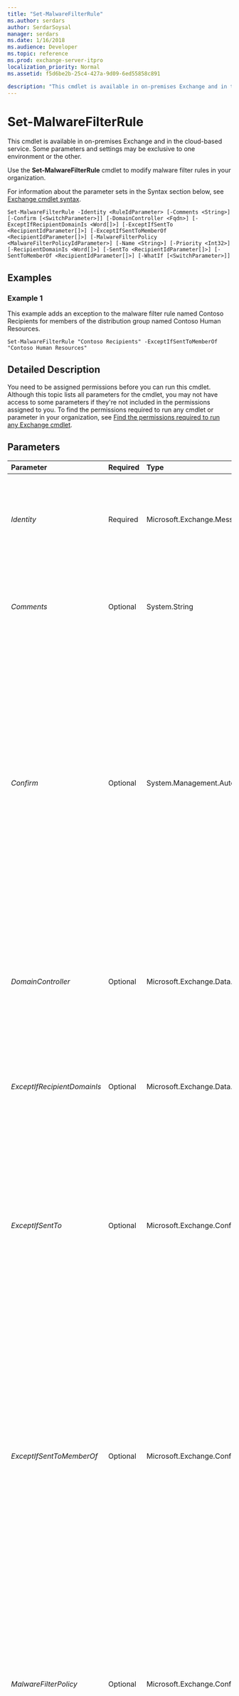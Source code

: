 ```yaml
---
title: "Set-MalwareFilterRule"
ms.author: serdars
author: SerdarSoysal
manager: serdars
ms.date: 1/16/2018
ms.audience: Developer
ms.topic: reference
ms.prod: exchange-server-itpro
localization_priority: Normal
ms.assetid: f5d6be2b-25c4-427a-9d09-6ed55858c891

description: "This cmdlet is available in on-premises Exchange and in the cloud-based service. Some parameters and settings may be exclusive to one environment or the other."
---
```


# Set-MalwareFilterRule

This cmdlet is available in on-premises Exchange and in the cloud-based service. Some parameters and settings may be exclusive to one environment or the other. 
  
Use the **Set-MalwareFilterRule** cmdlet to modify malware filter rules in your organization.
  
For information about the parameter sets in the Syntax section below, see [Exchange cmdlet syntax](https://technet.microsoft.com/library/bb123552.aspx). 
  
```
Set-MalwareFilterRule -Identity <RuleIdParameter> [-Comments <String>] [-Confirm [<SwitchParameter>]] [-DomainController <Fqdn>] [-ExceptIfRecipientDomainIs <Word[]>] [-ExceptIfSentTo <RecipientIdParameter[]>] [-ExceptIfSentToMemberOf <RecipientIdParameter[]>] [-MalwareFilterPolicy <MalwareFilterPolicyIdParameter>] [-Name <String>] [-Priority <Int32>] [-RecipientDomainIs <Word[]>] [-SentTo <RecipientIdParameter[]>] [-SentToMemberOf <RecipientIdParameter[]>] [-WhatIf [<SwitchParameter>]]

```

## Examples
<a name="Examples"> </a>

### Example 1

This example adds an exception to the malware filter rule named Contoso Recipients for members of the distribution group named Contoso Human Resources.
  
```
Set-MalwareFilterRule "Contoso Recipients" -ExceptIfSentToMemberOf "Contoso Human Resources"
```

## Detailed Description
<a name="DetailedDescription"> </a>

You need to be assigned permissions before you can run this cmdlet. Although this topic lists all parameters for the cmdlet, you may not have access to some parameters if they're not included in the permissions assigned to you. To find the permissions required to run any cmdlet or parameter in your organization, see [Find the permissions required to run any Exchange cmdlet](https://technet.microsoft.com/library/mt432940.aspx).
  
## Parameters
<a name="DetailedDescription"> </a>

|**Parameter**|**Required**|**Type**|**Description**|
|:-----|:-----|:-----|:-----|
| _Identity_ <br/> |Required  <br/> |Microsoft.Exchange.MessagingPolicies.Rules.Tasks.RuleIdParameter  <br/> |The _Identity_ parameter specifies the malware filter rule that you want to view. You can use any value that uniquely identifies the rule. For example, you can use the name, GUID, or distinguished name (DN) of the malware filter rule. <br/> |
| _Comments_ <br/> |Optional  <br/> |System.String  <br/> |The _Comments_ parameter specifies informative comments for the rule, such as what the rule is used for or how it has changed over time. The length of the comment can't exceed 1024 characters. <br/> |
| _Confirm_ <br/> |Optional  <br/> |System.Management.Automation.SwitchParameter  <br/> | The _Confirm_ switch specifies whether to show or hide the confirmation prompt. How this switch affects the cmdlet depends on if the cmdlet requires confirmation before proceeding. <br/>  Destructive cmdlets (for example, **Remove-\*** cmdlets) have a built-in pause that forces you to acknowledge the command before proceeding. For these cmdlets, you can skip the confirmation prompt by using this exact syntax: `-Confirm:$false`.  <br/>  Most other cmdlets (for example, **New-\*** and **Set-\*** cmdlets) don't have a built-in pause. For these cmdlets, specifying the _Confirm_ switch without a value introduces a pause that forces you acknowledge the command before proceeding. <br/> |
| _DomainController_ <br/> |Optional  <br/> |Microsoft.Exchange.Data.Fqdn  <br/> |This parameter is available only in on-premises Exchange.  <br/> The _DomainController_ parameter specifies the domain controller that's used by this cmdlet to read data from or write data to Active Directory. You identify the domain controller by its fully qualified domain name (FQDN). For example, `dc01.contoso.com`.  <br/> |
| _ExceptIfRecipientDomainIs_ <br/> |Optional  <br/> |Microsoft.Exchange.Data.Word[]  <br/> |The _ExceptIfRecipientDomainIs_ parameter specifies an exception that looks for recipients with email address in the specified domains. You can specify multiple domains separated by commas. <br/> |
| _ExceptIfSentTo_ <br/> |Optional  <br/> |Microsoft.Exchange.Configuration.Tasks.RecipientIdParameter[]  <br/> | The _ExceptIfSentTo_ parameter specifies an exception that looks for recipients in messages. You can use any value that uniquely identifies the recipient. For example: <br/>  Name <br/>  Distinguished name (DN) <br/>  Display name <br/>  Email address <br/>  GUID <br/>  To enter multiple values, use the following syntax: `<value1>,<value2>,...<valueX>`. If the values contain spaces or otherwise require quotation marks, use the following syntax:  `"<value1>","<value2>",..."<valueX>"`.  <br/> |
| _ExceptIfSentToMemberOf_ <br/> |Optional  <br/> |Microsoft.Exchange.Configuration.Tasks.RecipientIdParameter[]  <br/> | The _ExceptIfSentToMemberOf_ parameter specifies an exception that looks for messages sent to members of groups. You can use any value that uniquely identifies the group. For example: <br/>  Name <br/>  Distinguished name (DN) <br/>  Display name <br/>  Email address <br/>  GUID <br/>  To enter multiple values, use the following syntax: `<value1>,<value2>,...<valueX>`. If the values contain spaces or otherwise require quotation marks, use the following syntax:  `"<value1>","<value2>",..."<valueX>"`.  <br/> > [!NOTE]>  If you remove the group after you create the rule, no exception is made for messages that are sent to members of the group.          |
| _MalwareFilterPolicy_ <br/> |Optional  <br/> |Microsoft.Exchange.Configuration.Tasks.MalwareFilterPolicyIdParameter  <br/> |The _MalwareFilterPolicy_ parameter specifies the malware filter policy to apply to messages that match the conditions defined by this malware filter rule. <br/> You can use any value that uniquely identifies the policy. For example, you can specify the name, GUID, or distinguished name (DN) of the content filter policy.  <br/> > [!NOTE]> You can't specify the default malware filter policy. And, you can't specify a malware filter policy that's already associated with another malware filter rule.           |
| _Name_ <br/> |Optional  <br/> |System.String  <br/> |The _Name_ parameter specifies a unique name for the malware filter rule. <br/> |
| _Priority_ <br/> |Optional  <br/> |System.Int32  <br/> | The _Priority_ parameter specifies a priority value for the rule that determines the order of rule processing. A lower integer value indicates a higher priority, the value 0 is the highest priority, and rules can't have the same priority value. <br/>  Valid values and the default value for this parameter depend on the number of existing rules. For example, if there are 8 existing rules: <br/>  Valid priority values for the existing 8 rules are from 0 through 7. <br/>  Valid priority values for a new rule (the 9th rule) are from 0 through 8. <br/>  The default value for a new rule (the 9th rule) is 8. <br/>  If you modify the priority value of a rule, the position of the rule in the list changes to match the priority value you specify. In other words, if you set the priority value of a rule to the same value as an existing rule, the priority value of the existing rule and all other lower priority rules after it is increased by 1. <br/> |
| _RecipientDomainIs_ <br/> |Optional  <br/> |Microsoft.Exchange.Data.Word[]  <br/> |The _RecipientDomainIs_ parameter specifies a condition that looks for recipients with email address in the specified domains. You can specify multiple domains separated by commas. <br/> |
| _SentTo_ <br/> |Optional  <br/> |Microsoft.Exchange.Configuration.Tasks.RecipientIdParameter[]  <br/> | The _SentTo_ parameter specifies a condition that looks for recipients in messages. You can use any value that uniquely identifies the recipient. For example: <br/>  Name <br/>  Distinguished name (DN) <br/>  Display name <br/>  Email address <br/>  GUID <br/>  To enter multiple values, use the following syntax: `<value1>,<value2>,...<valueX>`. If the values contain spaces or otherwise require quotation marks, use the following syntax:  `"<value1>","<value2>",..."<valueX>"`.  <br/> |
| _SentToMemberOf_ <br/> |Optional  <br/> |Microsoft.Exchange.Configuration.Tasks.RecipientIdParameter[]  <br/> | The _SentToMemberOf_ parameter specifies a condition that looks for messages sent to members of groups. You can use any value that uniquely identifies the group. For example: <br/>  Name <br/>  Distinguished name (DN) <br/>  Display name <br/>  Email address <br/>  GUID <br/>  To enter multiple values, use the following syntax: `<value1>,<value2>,...<valueX>`. If the values contain spaces or otherwise require quotation marks, use the following syntax:  `"<value1>","<value2>",..."<valueX>"`.  <br/> > [!NOTE]>  If you remove the group after you create the rule, no action is taken on messages that are sent to members of the group.          |
| _WhatIf_ <br/> |Optional  <br/> |System.Management.Automation.SwitchParameter  <br/> |The _WhatIf_ switch simulates the actions of the command. You can use this switch to view the changes that would occur without actually applying those changes. You don't need to specify a value with this switch. <br/> |
   
## Input Types
<a name="InputTypes"> </a>

To see the input types that this cmdlet accepts, see [Cmdlet Input and Output Types](http://go.microsoft.com/fwlink/p/?linkId=616387). If the Input Type field for a cmdlet is blank, the cmdlet doesn't accept input data. 
  
## Return Types
<a name="ReturnTypes"> </a>

To see the return types, which are also known as output types, that this cmdlet accepts, see [Cmdlet Input and Output Types](http://go.microsoft.com/fwlink/p/?linkId=616387). If the Output Type field is blank, the cmdlet doesn't return data. 
  

